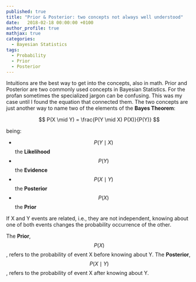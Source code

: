 ```yaml
---
published: true
title: "Prior & Posterior: two concepts not always well understood"
date:   2018-02-18 00:00:00 +0100
author_profile: true
mathjax: true
categories:
  - Bayesian Statistics
tags:
  - Probability
  - Prior
  - Posterior
---
```


Intuitions are the best way to get into the concepts, also in math. Prior and Posterior are two commonly used concepts in Bayesian Statistics. For the profan sometimes the specialized jargon can be confusing. This was my case until I found the equation that connected them. The two concepts are just another way to name two of the elements of the **Bayes Theorem**:

$$
P(X \mid Y) = \frac{P(Y \mid X) P(X)}{P(Y)}
$$

being:

* $$ P(Y \mid X) $$ the **Likelihood**
* $$ P(Y) $$ the **Evidence**
* $$ P(X \mid Y) $$ the **Posterior**
* $$ P(X) $$ the **Prior**

If X and Y events are related, i.e., they are not independent, knowing about one of both events changes the probability occurrence of the other.

The **Prior**, $$ P(X) $$, refers to the probability of event X before knowing about Y.
The **Posterior**, $$ P(X \mid Y) $$, refers to the probability of event X after knowing about Y. 


